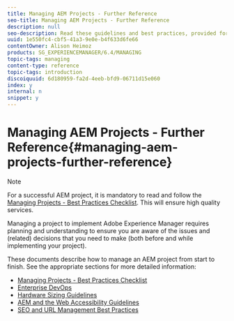 ```yaml
---
title: Managing AEM Projects - Further Reference
seo-title: Managing AEM Projects - Further Reference
description: null
seo-description: Read these guidelines and best practices, provided for further reference, when managing your project.
uuid: 1e550fc4-cbf5-41a3-9e0e-b4f633d6fe66
contentOwner: Alison Heimoz
products: SG_EXPERIENCEMANAGER/6.4/MANAGING
topic-tags: managing
content-type: reference
topic-tags: introduction
discoiquuid: 6d180959-fa2d-4eeb-bfd9-06711d15e060
index: y
internal: n
snippet: y
---
```


# Managing AEM Projects - Further Reference{#managing-aem-projects-further-reference}

>[!NOTE]
>
>For a successful AEM project, it is mandatory to read and follow the [Managing Projects - Best Practices Checklist](../../managing/using/best-practices.md). This will ensure high quality services.

Managing a project to implement Adobe Experience Manager requires planning and understanding to ensure you are aware of the issues and (related) decisions that you need to make (both before and while implementing your project).

These documents describe how to manage an AEM project from start to finish. See the appropriate sections for more detailed information:

* [Managing Projects - Best Practices Checklist](../../managing/using/best-practices.md)
* [Enterprise DevOps](../../managing/using/enterprise-devops.md)
* [Hardware Sizing Guidelines](../../managing/using/hardware-sizing-guidelines.md)
* [AEM and the Web Accessibility Guidelines](../../managing/using/web-accessibility.md)
* [SEO and URL Management Best Practices](../../managing/using/seo-and-url-management.md)

